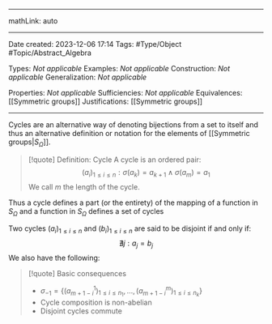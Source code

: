 
---

mathLink: auto

---
Date created: 2023-12-06 17:14
Tags: #Type/Object #Topic/Abstract_Algebra 

Types: _Not applicable_
Examples: _Not applicable_
Construction: _Not applicable_
Generalization: _Not applicable_

Properties: _Not applicable_
Sufficiencies: _Not applicable_
Equivalences: [[Symmetric groups]]
Justifications: [[Symmetric groups]]

---  

Cycles are an alternative way of denoting bijections from a set to itself and thus an alternative definition or notation for the elements of [[Symmetric groups|$S_{\Omega}$]].

> [!quote] Definition: Cycle
> A cycle is an ordered pair: $$ (a_{i})_{1\leq i\leq n}: \sigma(a_{k})=a_{k+1} \land \sigma(a_{m})=a_{1}
$$ We call $m$ the length of the cycle.

Thus a cycle defines a part (or the entirety) of the mapping of a function in $S_{\Omega}$ and a function in $S_{\Omega}$ defines a set of cycles

Two cycles $(a_{i})_{1\leq i\leq n}$ and $(b_{i})_{1\leq i\leq n}$  are said to be disjoint if and only if: $$\nexists j:a_{j}=b_{j}$$We also have the following:

>[!quote] Basic consequences
>- $\sigma_{-1}=\left\{ (a^{1}_{m+1-i})_{1\leq i\leq n_{1}},\dots,(a^m_{m+1-i})_{1\leq i\leq n_{k}} \right\}$
>- Cycle composition is non-abelian
>- Disjoint cycles commute




